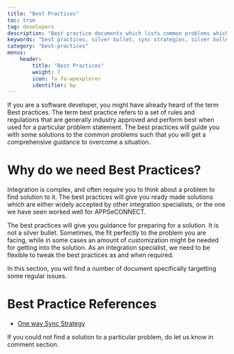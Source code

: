 ```yaml
---
title: "Best Practices"
toc: true
tag: developers
description: "Best practice documents which lists common problems which one faces while doing integration"
keywords: "best practices, silver bullet, sync strategies, silver bullet, common issues, solutions, generic problems, ipaas best practices"
category: "best-practices"
menus: 
    header:
        title: "Best Practices"
        weight: 7
        icon: fa fa-wpexplorer
        identifier: bp
---
```

If you are a software developer, you might have already heard of the term Best practices. The term best practice refers to a set of rules and regulations
that are generally industry approved and perform best when used for a particular problem statement. The best practices will guide you with some solutions
to the common problems such that you will get a comprehensive guidance to overcome a situation. 

# Why do we need Best Practices?

Integration is complex, and often require you to think about a problem to find solution to it. The best practices will give you ready made solutions which 
are either widely accepted by other integration specialists, or the one we have seen worked well for APPSeCONNECT. 

The best practices will give you guidance for preparing for a solution. It is not a silver bullet. Sometimes, the fit perfectly to the problem you are facing, while in some cases 
an amount of customization might be needed for getting into the solution. As an integration specialist, we need to be flexible to tweak the best practices
as and when required. 

In this section, you will find a number of document specifically targetting some regular issues. 

# Best Practice References

- [One way Sync Strategy](/best-practices/one-way-sync/)

If you could not find a solution to a particular problem, do let us know in comment section. 
